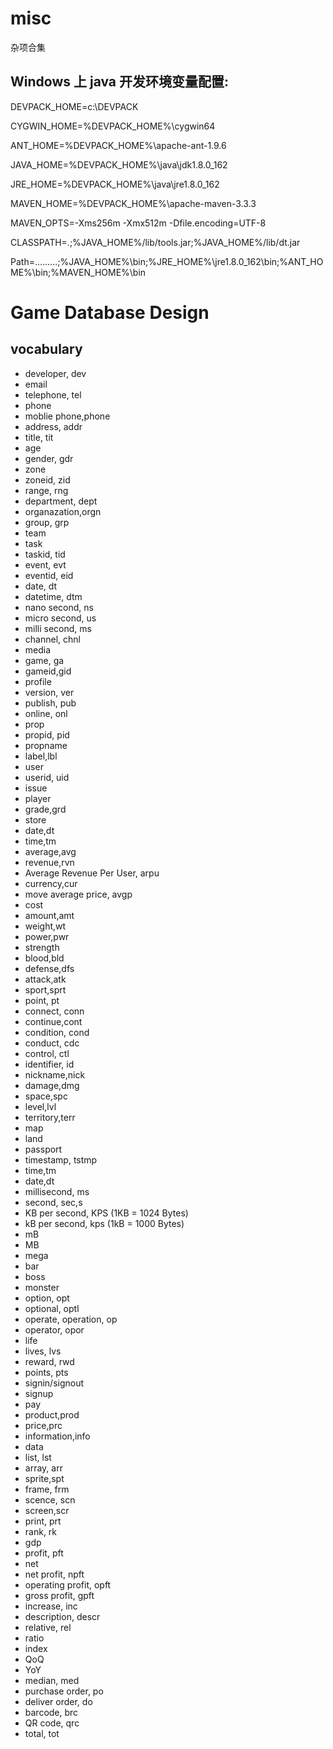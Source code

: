 # misc
杂项合集

## Windows 上 java 开发环境变量配置:

DEVPACK_HOME=c:\DEVPACK

CYGWIN_HOME=%DEVPACK_HOME%\cygwin64

ANT_HOME=%DEVPACK_HOME%\apache-ant-1.9.6

JAVA_HOME=%DEVPACK_HOME%\java\jdk1.8.0_162

JRE_HOME=%DEVPACK_HOME%\java\jre1.8.0_162

MAVEN_HOME=%DEVPACK_HOME%\apache-maven-3.3.3

MAVEN_OPTS=-Xms256m -Xmx512m -Dfile.encoding=UTF-8

CLASSPATH=.;%JAVA_HOME%/lib/tools.jar;%JAVA_HOME%/lib/dt.jar

Path=.........;%JAVA_HOME%\bin;%JRE_HOME%\jre1.8.0_162\bin;%ANT_HOME%\bin;%MAVEN_HOME%\bin


# Game Database Design

## vocabulary

- developer, dev
- email
- telephone, tel
- phone
- moblie phone,phone
- address, addr
- title, tit
- age
- gender, gdr
- zone
- zoneid, zid
- range, rng
- department, dept
- organazation,orgn
- group, grp
- team
- task
- taskid, tid
- event, evt
- eventid, eid
- date, dt
- datetime, dtm
- nano second, ns
- micro second, us
- milli second, ms
- channel, chnl
- media
- game, ga
- gameid,gid
- profile
- version, ver
- publish, pub
- online, onl
- prop
- propid, pid
- propname
- label,lbl
- user
- userid, uid
- issue
- player
- grade,grd
- store
- date,dt
- time,tm
- average,avg
- revenue,rvn
- Average Revenue Per User, arpu
- currency,cur
- move average price, avgp
- cost
- amount,amt
- weight,wt
- power,pwr
- strength
- blood,bld
- defense,dfs
- attack,atk
- sport,sprt
- point, pt
- connect, conn
- continue,cont
- condition, cond
- conduct, cdc
- control, ctl
- identifier, id
- nickname,nick
- damage,dmg
- space,spc
- level,lvl
- territory,terr
- map
- land
- passport
- timestamp, tstmp
- time,tm
- date,dt
- millisecond, ms
- second, sec,s
- KB per second, KPS (1KB = 1024 Bytes)
- kB per second, kps (1kB = 1000 Bytes)
- mB
- MB
- mega
- bar
- boss
- monster
- option, opt
- optional, optl
- operate, operation, op
- operator, opor
- life
- lives, lvs
-  reward, rwd
-  points, pts
-  signin/signout
-  signup
-  pay
-  product,prod
-  price,prc
-  information,info
-  data
-  list, lst
-  array, arr
-  sprite,spt
-  frame, frm
-  scence, scn
-  screen,scr
-  print, prt
-  rank, rk
-  gdp
-  profit, pft
- net
- net profit, npft
- operating profit, opft
- gross profit, gpft
- increase, inc
- description, descr
- relative, rel
- ratio
- index
- QoQ
- YoY
- median, med
- purchase order, po
- deliver order, do
- barcode, brc
- QR code, qrc
- total, tot
